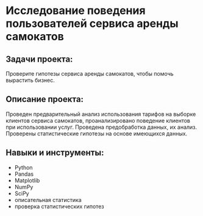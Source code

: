 # Исследование поведения пользователей сервиса аренды самокатов

## Задачи проекта:
Проверите гипотезы сервиса аренды самокатов, чтобы помочь вырастить бизнес.

## Описание проекта:
Проведен предварительный анализ использования тарифов на выборке клиентов сервиса самокатов,
проанализировано поведение клиентов при использовании услуг. Проведена предобработка
данных, их анализ. Проверены статистические гипотезы на основе имеющихся данных.

## Навыки и инструменты:
- Python
- Pandas
- Matplotlib
- NumPy
- SciPy
- описательная статистика
- проверка статистических гипотез
  
